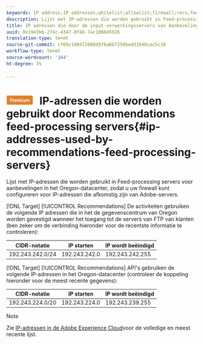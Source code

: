 ```yaml
---
keywords: IP address;IP addresses;whitelist;allowlist;firewall;recs;feed;servers;adobe marketing cloud;recommendations
description: Lijst met IP-adressen die worden gebruikt in Feed-processing servers voor aanbevelingen in het Oregon-datacenter, zodat u uw firewall kunt configureren voor IP-adressen die afkomstig zijn van Adobe-servers.
title: IP adressen die door de input-verwerkingsservers van Aanbevelingen worden gebruikt
uuid: 8e1943b6-274c-4347-8f4b-7ac108845926
translation-type: tm+mt
source-git-commit: cf69c1d8472088d5f6a6b7250bedd1048cac5c10
workflow-type: tm+mt
source-wordcount: '164'
ht-degree: 3%

---
```



# ![PREMIUM](/help/assets/premium.png) IP-adressen die worden gebruikt door Recommendations feed-processing servers{#ip-addresses-used-by-recommendations-feed-processing-servers}

Lijst met IP-adressen die worden gebruikt in Feed-processing servers voor aanbevelingen in het Oregon-datacenter, zodat u uw firewall kunt configureren voor IP-adressen die afkomstig zijn van Adobe-servers.

[!DNL Target] [!UICONTROL Recommendations] De activiteiten gebruiken de volgende IP adressen die in het de gegevenscentrum van Oregon worden gevestigd wanneer het toegang tot de servers van FTP van klanten (ben zeker om de verbinding hieronder voor de recentste informatie te controleren):

| CIDR-notatie | IP starten | IP wordt beëindigd |
|---|---|---|
| 192.243.242.0/24 | 192.243.242.0 | 192.243.242.255 |

[!DNL Target] [!UICONTROL Recommendations] API&#39;s gebruiken de volgende IP-adressen in het Oregon-datacenter (controleer de koppeling hieronder voor de meest recente gegevens):

| CIDR-notatie | IP starten | IP wordt beëindigd |
|---|---|---|
| 192.243.224.0/20 | 192.243.224.0 | 192.243.239.255 |

>[!NOTE]
>
>Zie [IP-adressen in de Adobe Experience Cloud](https://helpx.adobe.com/analytics/kb/adobe-ip-addresses.html)voor de volledige en meest recente lijst.

